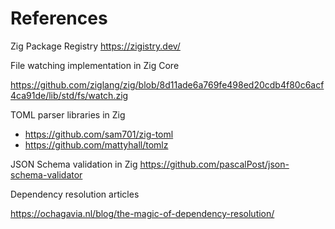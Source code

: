 # References

Zig Package Registry
<https://zigistry.dev/>

File watching implementation in Zig Core

<https://github.com/ziglang/zig/blob/8d11ade6a769fe498ed20cdb4f80c6acf4ca91de/lib/std/fs/watch.zig>

TOML parser libraries in Zig

- <https://github.com/sam701/zig-toml>
- <https://github.com/mattyhall/tomlz>

JSON Schema validation in Zig
<https://github.com/pascalPost/json-schema-validator>


Dependency resolution articles

https://ochagavia.nl/blog/the-magic-of-dependency-resolution/
